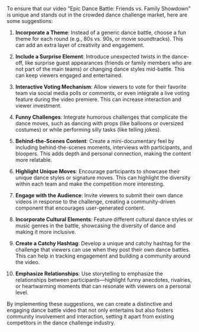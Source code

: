 To ensure that our video "Epic Dance Battle: Friends vs. Family Showdown" is unique and stands out in the crowded dance challenge market, here are some suggestions:

1. **Incorporate a Theme**: Instead of a generic dance battle, choose a fun theme for each round (e.g., 80s vs. 90s, or movie soundtracks). This can add an extra layer of creativity and engagement.

2. **Include a Surprise Element**: Introduce unexpected twists in the dance-off, like surprise guest appearances (friends or family members who are not part of the main teams) or changing dance styles mid-battle. This can keep viewers engaged and entertained.

3. **Interactive Voting Mechanism**: Allow viewers to vote for their favorite team via social media polls or comments, or even integrate a live voting feature during the video premiere. This can increase interaction and viewer investment.

4. **Funny Challenges**: Integrate humorous challenges that complicate the dance moves, such as dancing with props (like balloons or oversized costumes) or while performing silly tasks (like telling jokes).

5. **Behind-the-Scenes Content**: Create a mini-documentary feel by including behind-the-scenes moments, interviews with participants, and bloopers. This adds depth and personal connection, making the content more relatable.

6. **Highlight Unique Moves**: Encourage participants to showcase their unique dance styles or signature moves. This can highlight the diversity within each team and make the competition more interesting.

7. **Engage with the Audience**: Invite viewers to submit their own dance videos in response to the challenge, creating a community-driven component that encourages user-generated content.

8. **Incorporate Cultural Elements**: Feature different cultural dance styles or music genres in the battle, showcasing the diversity of dance and making it more inclusive.

9. **Create a Catchy Hashtag**: Develop a unique and catchy hashtag for the challenge that viewers can use when they post their own dance battles. This can help in tracking engagement and building a community around the video.

10. **Emphasize Relationships**: Use storytelling to emphasize the relationships between participants—highlight funny anecdotes, rivalries, or heartwarming moments that can resonate with viewers on a personal level.

By implementing these suggestions, we can create a distinctive and engaging dance battle video that not only entertains but also fosters community involvement and interaction, setting it apart from existing competitors in the dance challenge industry.